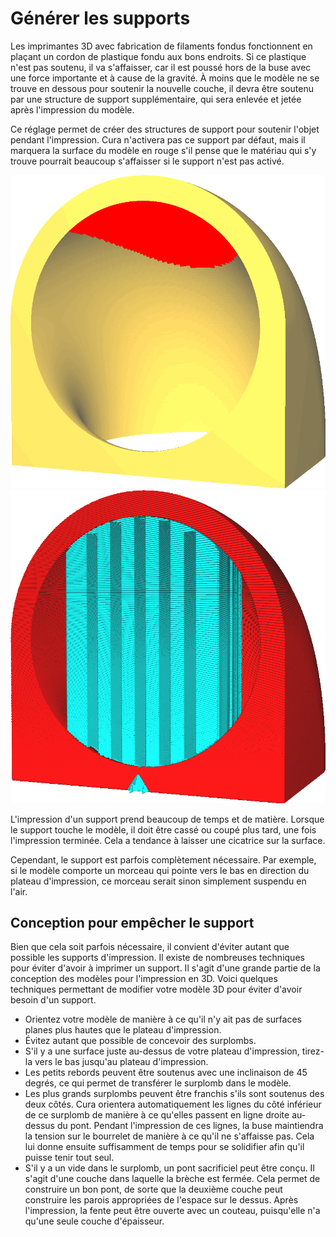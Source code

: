 Générer les supports
====
Les imprimantes 3D avec fabrication de filaments fondus fonctionnent en plaçant un cordon de plastique fondu aux bons endroits. Si ce plastique n'est pas soutenu, il va s'affaisser, car il est poussé hors de la buse avec une force importante et à cause de la gravité. À moins que le modèle ne se trouve en dessous pour soutenir la nouvelle couche, il devra être soutenu par une structure de support supplémentaire, qui sera enlevée et jetée après l'impression du modèle.

Ce réglage permet de créer des structures de support pour soutenir l'objet pendant l'impression. Cura n'activera pas ce support par défaut, mais il marquera la surface du modèle en rouge s'il pense que le matériau qui s'y trouve pourrait beaucoup s'affaisser si le support n'est pas activé.

![Marquer le modèle en rouge là où le support est nécessaire](../../../articles/images/support_enable_prepare_mode.png)
![Structure de support (en cyan) pour soutenir le modèle pendant l'impression](../../../articles/images/support_enable.png)

L'impression d'un support prend beaucoup de temps et de matière. Lorsque le support touche le modèle, il doit être cassé ou coupé plus tard, une fois l'impression terminée. Cela a tendance à laisser une cicatrice sur la surface.

Cependant, le support est parfois complètement nécessaire. Par exemple, si le modèle comporte un morceau qui pointe vers le bas en direction du plateau d'impression, ce morceau serait sinon simplement suspendu en l'air.

Conception pour empêcher le support
----

Bien que cela soit parfois nécessaire, il convient d'éviter autant que possible les supports d'impression. Il existe de nombreuses techniques pour éviter d'avoir à imprimer un support. Il s'agit d'une grande partie de la conception des modèles pour l'impression en 3D. Voici quelques techniques permettant de modifier votre modèle 3D pour éviter d'avoir besoin d'un support.
* Orientez votre modèle de manière à ce qu'il n'y ait pas de surfaces planes plus hautes que le plateau d'impression.
* Évitez autant que possible de concevoir des surplombs.
* S'il y a une surface juste au-dessus de votre plateau d'impression, tirez-la vers le bas jusqu'au plateau d'impression.
* Les petits rebords peuvent être soutenus avec une inclinaison de 45 degrés, ce qui permet de transférer le surplomb dans le modèle.
* Les plus grands surplombs peuvent être franchis s'ils sont soutenus des deux côtés. Cura orientera automatiquement les lignes du côté inférieur de ce surplomb de manière à ce qu'elles passent en ligne droite au-dessus du pont. Pendant l'impression de ces lignes, la buse maintiendra la tension sur le bourrelet de manière à ce qu'il ne s'affaisse pas. Cela lui donne ensuite suffisamment de temps pour se solidifier afin qu'il puisse tenir tout seul.
* S'il y a un vide dans le surplomb, un pont sacrificiel peut être conçu. Il s'agit d'une couche dans laquelle la brèche est fermée. Cela permet de construire un bon pont, de sorte que la deuxième couche peut construire les parois appropriées de l'espace sur le dessus. Après l'impression, la fente peut être ouverte avec un couteau, puisqu'elle n'a qu'une seule couche d'épaisseur.


